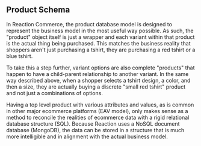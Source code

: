 ## Product Schema

In Reaction Commerce, the product database model is designed to represent the business model in the most useful way possible. As such, the "product" object itself is just a wrapper and each variant within that product is the actual thing being purchased. This matches the business reality that shoppers aren't just purchasing a tshirt, they are purchasing a red tshirt or a blue tshirt.

To take this a step further, variant options are also complete "products" that happen to have a child-parent relationship to another variant. In the same way described above, when a shopper selects a tshirt design, a color, and then a size, they are actually buying a discrete "small red tshirt" product and not just a combinations of options.

Having a top level product with various attributes and values, as is common in other major ecommerce platforms (EAV model), only makes sense as a method to reconcile the realities of ecommerce data with a rigid relational database structure (SQL). Because Reaction uses a NoSQL document database (MongoDB), the data can be stored in a structure that is much more intelligible and in alignment with the actual business model.
